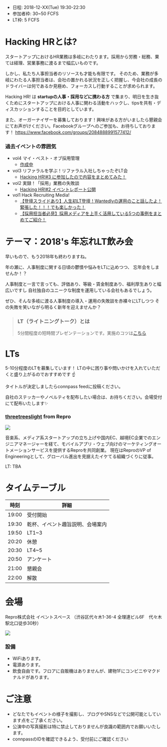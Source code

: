 - 日程: 2018-12-XX(Tue) 19:30-22:30
- 参加者枠: 30~50 FCFS
- LT枠: 5 FCFS

# Hacking HRとは?

スタートアップにおけるHR業務は多岐にわたります。採用から労務・総務、果ては経理、営業事務に渡るまで幅広いものです。

しかし、私たち人事担当者のリソースも才能も有限です。
そのため、業務が多岐にわたる人事担当者は、会社の置かれる状況を正しく把握し、今会社の成長のドライバーは何であるか見極め、フォーカスし行動することが求められます。

Hacking HR! は **startupの人事・採用などに携わる方** で集まり、明日を生き抜くためにスタートアップにおける人事に関わる活動をハックし、tipsを共有・ディスカッションすることを目的としています。

また、オーガーナイザーを募集しております！興味がある方がいましたら懇親会にてお声がけください。Facebookグループへのご参加も、お待ちしております！ https://www.facebook.com/groups/2084888991577412/

### 過去イベントの雰囲気

- vol4 マイ・ベスト・オブ採用管理
    - [作成中]()
- vol3 リファラルを学ぶ！リファラル入社しちゃったぞLT会
    - [Hacking HR!#3 に参加したので内容をまとめてみた！](http://hoozm.hatenablog.com/entry/2018/09/26/015431)
- vol2 実録！「採用」業務の失敗談
    - [Hacking HR!#2 イベントレポート公開](https://www.wantedly.com/companies/repro/post_articles/134086)
- vol1 Hack Recruiting Media!
    - [【登壇スライドあり】人生初LT登壇！Wantedlyの運用のこと話したよ！緊張した！！！でも楽しかった！](https://www.wantedly.com/companies/dip/post_articles/127060])
    - [【採用担当者必見】採用メディアを上手く活用している5つの事例をまとめてご紹介！](https://hcm-jinjer.com/media/contents/b-contents-saiyo-hack1-180814/)

# テーマ：2018's 年忘れLT飲み会

早いもので、もう2018年も終わりますね。

年の瀬に、人事制度に関する日頃の鬱憤や悩みをLTに込めつつ、
忘年会をしませんか！？

人事制度と一言で言っても、評価あり、等級・賃金制度あり、福利厚生ありと幅広いですし
自社独自のユニークな制度を運用している会社もあるでしょう。

ぜひ、そんな多岐に渡る人事制度の導入・運用の失敗談を赤裸々にLTしつつ
その失敗を笑いながら明るく新年を迎えませんか？


> ### LT（ライトニングトーク）とは
> 5分間程度の短時間プレゼンテーションです。実施のコツは[こちら](http://develtips.com/etc/239)

# LTs

5-10分程度のLTを募集しています！
LTの中に困り事や問いかけを入れていただくと盛り上がるのでおすすめです ☝️

タイトルが決定しましたらconnpass feedに投稿ください。

自社のステッカーやノベルティを配布したい場合は、お持ちください。会場受付にて配布いたします✨

### [threetreeslight](https://twitter.com/threetreeslight) from Repro

![](https://pbs.twimg.com/profile_images/668402457978908672/2bdWkA5R_200x200.jpg)

音楽系、メディア系スタートアップの立ち上げや国内EC、越境EC企業でのエンジニアマネージャーを経て、モバイルアプリ・ウェブ向けのマーケティングオートメーションサービスを提供するReproを共同創業。
現在はReproのVP of Engineeringとして、グローバル進出を見据えたイケてる組織づくりに従事。

LT: TBA

# タイムテーブル

時刻 | 詳細
--- | ---
19:00 | 受付開始
19:30 | 乾杯、イベント趣旨説明、会場案内
19:50 | LT1~3
20:20 | 休憩
20:30 | LT4~5
20:50 | アンケート
21:00 | 懇親会
22:00 | 解散

# 会場

Repro株式会社 イベントスペース （渋谷区代々木1-36-4 全理連ビル6F　代々木駅北口徒歩30秒）

![](https://img.esa.io/uploads/production/attachments/2285/2018/07/26/21575/1e37e577-377a-4c99-88d0-a84accdce5be.jpg)

### 設備

- WiFiあります。
- 電源あります。
- 飲食自由です。フロアに自販機はありませんが、建物1Fにコンビニやマクドナルドがあります。

# ご注意

- どなたでもイベントの様子を撮影し、ブログやSNSなどで公開可能としています点をご了承ください。
- 公演中の写真撮影は特に禁止しておりませんが良識の範囲内でお願いいたします。
- connpassのIDを確認できるよう、受付前にご確認ください
